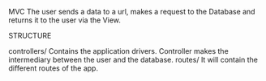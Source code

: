 MVC             The user sends a data to a url, makes a request to the Database and returns it to the user via the View.

STRUCTURE

controllers/    Contains the application drivers. Controller makes the intermediary between the user and the database.
routes/         It will contain the different routes of the app.
